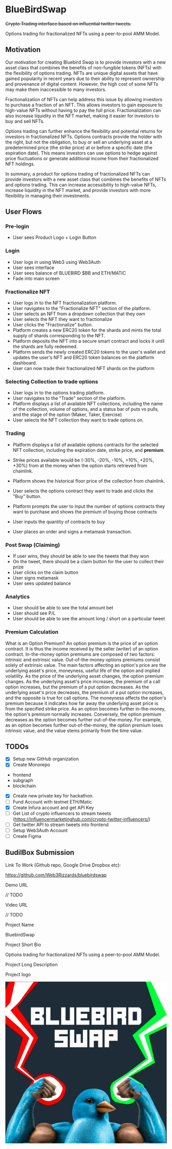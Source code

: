 # BlueBirdSwap

~~Crypto Trading interface based on influential twitter tweets.~~

Options trading for fractionalized NFTs using a peer-to-pool AMM Model.

## Motivation

Our motivation for creating Bluebird Swap is to provide investors with a new asset class that combines the benefits of non-fungible tokens (NFTs) with the flexibility of options trading. NFTs are unique digital assets that have gained popularity in recent years due to their ability to represent ownership and provenance of digital content. However, the high cost of some NFTs may make them inaccessible to many investors.

Fractionalization of NFTs can help address this issue by allowing investors to purchase a fraction of an NFT. This allows investors to gain exposure to high-value NFTs without having to pay the full price. Fractionalization can also increase liquidity in the NFT market, making it easier for investors to buy and sell NFTs.

Options trading can further enhance the flexibility and potential returns for investors in fractionalized NFTs. Options contracts provide the holder with the right, but not the obligation, to buy or sell an underlying asset at a predetermined price (the strike price) at or before a specific date (the expiration date). This means investors can use options to hedge against price fluctuations or generate additional income from their fractionalized NFT holdings.

In summary, a product for options trading of fractionalized NFTs can provide investors with a new asset class that combines the benefits of NFTs and options trading. This can increase accessibility to high-value NFTs, increase liquidity in the NFT market, and provide investors with more flexibility in managing their investments.

## User Flows

### Pre-login

- User sees Product Logo + Login Button

### Login

- User logs in using Web3 using Web3Auth
- User sees interface
- User sees balance of BLUEBIRD $BB and ETH/MATIC
- Fade into main screen

### Fractionalize NFT

- User logs in to the NFT fractionalization platform.
- User navigates to the "Fractionalize NFT" section of the platform.
- User selects an NFT from a dropdown collection that they own
- User selects the NFT they want to fractionalize
- User clicks the "Fractionalize" button.
- Platform creates a new ERC20 token for the shards and mints the total supply of shards corresponding to the NFT.
- Platform deposits the NFT into a secure smart contract and locks it until the shards are fully redeemed.
- Platform sends the newly created ERC20 tokens to the user's wallet and updates the user's NFT and ERC20 token balances on the platform dashboard.
- User can now trade their fractionalized NFT shards on the platform

### Selecting Collection to trade options

- User logs in to the options trading platform.
- User navigates to the "Trade" section of the platform.
- Platform displays a list of available NFT collections, including the name of the collection, volume of options, and a status bar of puts vs pulls, and the stage of the option (Maker, Taker, Exercise)
- User selects the NFT collection they want to trade options on.

### Trading

- Platform displays a list of available options contracts for the selected NFT collection, including the expiration date, strike price, and **premium**.

- Strike prices available would be (-30%, -20%, -10%, +10%, +20%, +30%) from at the money when the option starts retrieved from chainlink.
- Platform shows the historical floor price of the collection from chainlink.
- User selects the options contract they want to trade and clicks the "Buy" button.
- Platform prompts the user to input the number of options contracts they want to purchase and shows the premium of buying those contracts
- User inputs the quantity of contracts to buy
- User places an order and signs a metamask transaction.

### Post Swap (Claiming)

- If user wins, they should be able to see the tweets that they won
- On the tweet, there should be a claim button for the user to collect their prize
- User clicks on the claim button
- User signs metamask
- User sees updated balance

### Analytics

- User should be able to see the total amount bet
- User should see P/L
- User should be able to see the amount long / short on a particular tweet

### Premium Calculation

What is an Option Premium?
An option premium is the price of an option contract. It is thus the income received by the seller (writer) of an option contract. In-the-money option premiums are composed of two factors: intrinsic and extrinsic value. Out-of-the-money options premiums consist solely of extrinsic value.
The main factors affecting an option's price are the underlying asset's price, moneyness, useful life of the option and implied volatility. As the price of the underlying asset changes, the option premium changes. As the underlying asset's price increases, the premium of a call option increases, but the premium of a put option decreases. As the underlying asset's price decreases, the premium of a put option increases, and the opposite is true for call options.
The moneyness affects the option's premium because it indicates how far away the underlying asset price is from the specified strike price. As an option becomes further in-the-money, the option's premium normally increases. Conversely, the option premium decreases as the option becomes further out-of-the-money. For example, as an option becomes further out-of-the-money, the option premium loses intrinsic value, and the value stems primarily from the time value.
## TODOs

- [x] Setup new GitHub organization
- [x] Create Monorepo
 - frontend
 - subgraph
 - blockchain
- [x] Create new private key for hackathon.
- [ ] Fund Account with testnet ETH/Matic
- [x] Create Infura account and get API Key
- [ ] Get List of crypto influencers to stream tweets (https://influencermarketinghub.com/crypto-twitter-influencers/)
- [ ] Get twitter API to stream tweets into frontend
- [ ] Setup Web3Auth Account
- [ ] Create Figma

## BudilBox Submission

Link To Work (Github repo, Google Drive Dropbox etc):

https://github.com/Web3Rizzards/bluebirdswap

Demo URL

// TODO

Video URL

// TODO

Project Name

BluebirdSwap

Project Short Bio

Options trading for fractionalized NFTs using a peer-to-pool AMM Model.

Project Long Description

Project logo

![bluebird](Logo.png)